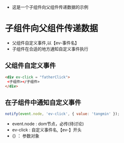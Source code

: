 - 这是一个子组件向父组件传递数据的示例

# 子组件向父组件传递数据

- 父组件自定义事件,以【ev-事件名】
- 子组件在合适的地方通知自定义事件执行

## 父组件自定义事件
```html
<div ev-click = "fatherClick">
 <子组件></子组件>
</div>
```

## 在子组件中通知自定义事件
```js
notify(event.node, 'ev-click', { value: 'tangmin' });
```
- event.node  : dom节点，必传(待讨论)
- ev-click : 自定义事件名,【ev-】开头
- {} ： 参数对象